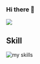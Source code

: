 ### Hi there 👋

[![](https://komarev.com/ghpvc/?username=takuuum&style=flat)](https://github.com/antonkomarev/github-profile-views-counter)

## Skill
<img alt="my skills" src="https://skillicons.dev/icons?theme=light&perline=8&i=go,py,kotlin,js,html,css,gcp,firebase,git,kubernetes,docker,mysql" />

<!-- ## History

[![Anurag's github stats](https://github-readme-stats.vercel.app/api?username=takuuum&count_private=true)](https://github.com/anuraghazra/github-readme-stats)

[![Top Langs](https://github-readme-stats.vercel.app/api/top-langs/?username=takuuum&count_private=true)](https://github.com/anuraghazra/github-readme-stats)

[![trophy](https://github-profile-trophy.vercel.app/?username=takuuum&count_private=true)](https://github.com/ryo-ma/github-profile-trophy) -->
